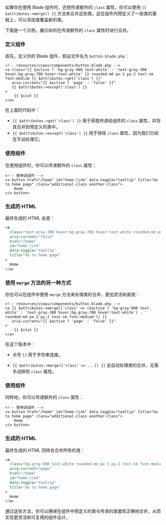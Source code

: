 如果你在使用 Blade 组件时，还想传递额外的 `class` 属性，你可以使用 `{{ $attributes->merge() }}` 方法来合并这些类。这在组件内预定义了一些类的基础上，可以添加或覆盖新的类。

下面是一个示例，展示如何在传递额外的 `class` 属性时进行合并。

### 定义组件

首先，定义你的 Blade 组件，假设文件名为 `button.blade.php`：

```blade
<!-- resources/views/components/button.blade.php -->
<a class="{{ $active ? 'bg-gray-900 text-white' : 'text-gray-300 hover:bg-gray-700 hover:text-white' }} rounded-md px-3 py-2 text-sm font-medium {{ $attributes->get('class') }}"
   aria-current="{{ $active ? 'page' : 'false' }}"
   {{ $attributes->except('class') }}
>
    {{ $slot }}
</a>
```

在上面的代码中：

- `{{ $attributes->get('class') }}` 用于获取传递给组件的 `class` 属性，并将其合并到预定义的类中。
- `{{ $attributes->except('class') }}` 用于排除 `class` 属性，因为我们已经在手动处理它。

### 使用组件

在使用组件时，你可以传递额外的 `class` 属性：

```blade
<!-- 使用该组件 -->
<x-button href="/home" id="home-link" data-toggle="tooltip" title="Go to home page" class="additional-class another-class">
    Home
</x-button>
```

### 生成的 HTML

最终生成的 HTML 会是：

```html
<a
  class="text-gray-300 hover:bg-gray-700 hover:text-white rounded-md px-3 py-2 text-sm font-medium additional-class another-class"
  aria-current="false"
  href="/home"
  id="home-link"
  data-toggle="tooltip"
  title="Go to home page"
>
  Home
</a>
```

### 使用 `merge` 方法的另一种方式

你也可以在组件中使用 `merge` 方法来处理类的合并，更加灵活和直观：

```blade
<!-- resources/views/components/button.blade.php -->
<a {{ $attributes->merge(['class' => ($active ? 'bg-gray-900 text-white' : 'text-gray-300 hover:bg-gray-700 hover:text-white') . ' rounded-md px-3 py-2 text-sm font-medium']) }}
   aria-current="{{ $active ? 'page' : 'false' }}"
>
    {{ $slot }}
</a>
```

在这个版本中：

- 点号 (.) 用于字符串连接。

- `{{ $attributes->merge(['class' => ...]) }}` 会自动处理类的合并，无需手动排除 `class` 属性。

### 使用组件

同样地，你可以传递额外的 `class` 属性：

```blade
<!-- 使用该组件 -->
<x-button href="/home" id="home-link" data-toggle="tooltip" title="Go to home page" class="additional-class another-class">
    Home
</x-button>
```

### 生成的 HTML

最终生成的 HTML 同样会合并所有的类：

```html
<a
  class="bg-gray-900 text-white rounded-md px-3 py-2 text-sm font-medium additional-class another-class"
  aria-current="page"
  href="/home"
  id="home-link"
  data-toggle="tooltip"
  title="Go to home page"
>
  Home
</a>
```

通过这些方法，你可以确保在组件中预定义的类与传递的类属性正确地合并，从而实现更灵活和可复用的组件设计。
